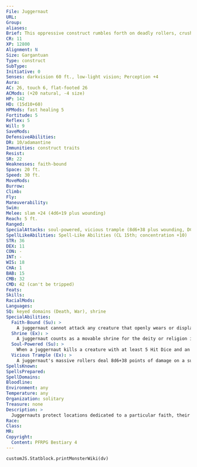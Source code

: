 ```yaml
---
File: Juggernaut
URL: 
Group: 
aliases: 
Brief: This oppressive construct rumbles forth on deadly rollers, crushing everything in its path.
CR: 11
XP: 12800
Alignment: N
Size: Gargantuan
Type: construct
SubType: 
Initiative: 0
Senses: darkvision 60 ft., low-light vision; Perception +4
Aura: 
AC: 26, touch 6, flat-footed 26
ACMods: (+20 natural, -4 size)
HP: 142
HD: (15d10+60)
HPMods: fast healing 5
Fortitude: 5
Reflex: 5
Will: 9
SaveMods: 
DefensiveAbilities: 
DR: 10/adamantine
Immunities: construct traits
Resist: 
SR: 22
Weaknesses: faith-bound
Space: 20 ft.
Speed: 30 ft.
MoveMods: 
Burrow: 
Climb: 
Fly: 
Maneuverability: 
Swim: 
Melee: slam +24 (4d6+19 plus wounding)
Reach: 5 ft.
Ranged: 
SpecialAttacks: soul-powered, vicious trample (8d6+38 plus wounding, DC 30)
SpellLikeAbilities: Spell-Like Abilities (CL 15th; concentration +10)  3/day-enervation
STR: 36
DEX: 11
CON: -
INT: -
WIS: 18
CHA: 1
BAB: 15
CMB: 32
CMD: 42 (can't be tripped)
Feats: 
Skills: 
RacialMods: 
Languages: 
SQ: keyed domains (Death, War), shrine
SpecialAbilities:
  Faith-Bound (Su): >
    A juggernaut cannot attack any creature that openly wears or displays the holy symbol or unholy symbol of the deity to which the juggernaut is dedicated unless that creature first attacks the juggernaut.
  Shrine (Ex): >
    A juggernaut counts as a movable shrine for the deity or religion it is dedicated to.
  Soul-Powered (Su): >
    When a juggernaut kills a creature with at least 5 Hit Dice and an alignment two or more steps away from the juggernaut's alignment, it gains a kill point. Add its current total kill points as a bonus on its attack rolls, combat maneuver checks, caster level checks, and skill checks. Add half its current total kill points as a bonus to its natural armor and spell resistance. The juggernaut loses 1 kill point every 24 hours.
  Vicious Trample (Ex): >
    A juggernaut's massive rollers deal 8d6+38 points of damage on a successful trample attack.
SpellsKnown: 
SpellsPrepared: 
SpellDomains: 
Bloodline: 
Environment: any
Temperature: any
Organization: solitary
Treasure: none
Description: >
  Juggernauts protect locations dedicated to a particular faith, their massive forms infused with divine energy that animates them and infuses them with their deity's power. Some faiths use a juggernaut as a mobile shrine, anointing it with sacred materials and offering prayers to the divine.  KEYED DOMAINS  A juggernaut gain special abilities from two domains granted by the deity to which the juggernaut is dedicated. If an ability requires a saving throw, the save DC is Wisdom-based (DC 19 for most juggernauts). The caster level is equal to the juggernaut's Hit Dice (CL 15th for most juggernauts). The sample juggernaut is keyed to the domains of Death and War-a juggernaut dedicated to some other deity has abilities based on that deity's domains.  Air: Whirlwind (Sp)-The juggernaut can cast whirlwind once per day.  Animal: Friendly Pack (Sp)-The juggernaut can cast summon nature's ally IV (animals only) three times per day.  Artifice: Repair (Ex)-The juggernaut's fast healing increases to 10.  Chaos: Chaotic Attacks (Su)-The juggernaut's slam and vicious trample attacks are treated as chaotic-aligned. Its vicious trample deals an additional 2d6 points of damage to lawful targets.  Charm: Friendship (Sp)-The juggernaut can cast charm monster three times per day. A charmed creature follows the juggernaut and attacks what it attacks.  Community: Powerful Allies (Su)-All creatures within 60 feet of the juggernaut that share the juggernaut's alignment gain a +1 sacred bonus on attack rolls and to AC, and a +2 sacred bonus on saving throws (these are profane bonuses if the juggernaut is evil).  Darkness: Deeper Darkness (Sp)-The juggernaut can cast deeper darkness three times per day.  Death: Lifesapper (Sp)-The juggernaut can cast enervation three times per day.  Destruction: Destructive Aura (Su)-The juggernaut can emit a 30-foot aura of destruction for 10 rounds per day. All attacks made against targets in the aura (including the juggernaut) gain a +2 morale bonus on damage rolls and all critical threats are automatically confirmed.  Earth: Tremorsense (Su)-The juggernaut gains tremorsense 60 feet.  Evil: Evil Attacks (Su)-The juggernaut's slam and vicious trample attacks are treated as evil-aligned. Its vicious trample deals an additional 2d6 points of damage to good targets.  Fire: Flaming Burst (Su)-The juggernaut's slam attack gains the flaming burst weapon special ability. Its vicious trample attack deals an additional 1d6 points of fire damage.  Glory: Grandeur (Su)-The juggernaut inspires all allies within 30 feet, granting them a +2 morale bonus on attack rolls, saving throws, and skill checks.  Good: Good Attacks (Su)-The juggernaut's slam and vicious trample attacks are treated as good-aligned. Its vicious trample deals an additional 2d6 points of damage to evil targets.  Healing: Resurgence (Su)-Five times per day, the juggernaut can remove the dazed, fatigued, shaken, sickened, or staggered condition from an ally within 30 feet.  Knowledge: Absorb Thoughts (Su)-When the juggernaut confirms a critical hit with its slam, the target must succeed at a Will save or take 1d8 points of Intelligence damage.  Law: Lawful Attacks (Su)-The juggernaut's slam and vicious trample are treated as lawful-aligned. Its vicious trample deals an additional 2d6 points of damage to chaotic targets.  Liberation: Broken Bonds (Su)-10 times per day a standard action, the juggernaut can affect one its allies within 20 feet with freedom of movement for 1 round.  Luck: Lucky (Su)-Twice per day, the juggernaut may reroll any d20 roll that it has just made before the results of the roll are revealed. The juggernaut must take the result of the reroll, even if it's worse than the original roll.  Madness: Confusion (Sp)-The juggernaut can cast confusion three times per day.  Magic: Resistant (Su)-The juggernaut's SR increases by 5.  Nobility: Inspirational (Sp)-The juggernaut can cast good hope three times per day.  Plant: Hedge (Sp)-The juggernaut can cast wall of thorns three times per day.  Protection: Guardian (Su)-The juggernaut and all allies within 30 feet gain a +2 bonus on all saving throws and a +2 deflection bonus to AC.  Repose: Rest Eternal (Su)-Damage dealt by the juggernaut resists magical healing. Attempting to use such healing to cure this damage requires a successful caster level check against a DC = 11 + the juggernaut's caster level. This ability does not affect natural healing or healing provided by extraordinary abilities.  Rune: Rune-Carved (Su)-Runes cover the juggernaut. Whenever the juggernaut takes energy damage or energy damage fails to overcome its SR, for the next round, its attacks deal 2d6 points of damage of that energy type. If more than one type of energy attack occurs in a round, roll randomly to determine what kind of extra energy damage it deals.  Strength: Vigorous (Sp)-The juggernaut can cast mass bull's strength once per day.  Sun: Sunstrike (Sp)-The juggernaut can cast daylight and searing light three times per day.  Travel: Unstoppable (Su)-The juggernaut ignores penalties for difficult terrain. Its movement increases by 10 feet.  Trickery: Doubles (Sp)-The juggernaut can cast mirror image three times per day.  War: Bloody (Su)-The juggernaut's slam and vicious trample attacks have the wounding weapon special ability.  Water: Surge (Sp)-The juggernaut can cast hydraulic torrent (Pathfinder RPG Advanced Player's Guide 229) five times per day.  Weather: Weathermaker (Sp)-The juggernaut can cast control weather once per day.  CONSTRUCTION  A juggernaut's body must be created from 20,000 gp worth of clay, crystal, metal, stone, wood, or bone.  JUGGERNAUT CL 13th; Price 140,000 gp CONSTRUCTION Requirements Craft Construct, greater magic weapon, imbue with spell ability, make whole, stone shape, creator must be caster level 10th; Skill Craft (carpentry, sculptures, or stonemasonry); Cost 80,000 gp
Race: 
Class: 
MR: 
Copyright:
  Content: PFRPG Bestiary 4
---
```

```dataviewjs
customJS.Statblock.printMonsterWiki(dv)
```

